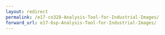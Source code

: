 ```yaml
---
layout: redirect
permalink: /e17-co328-Analysis-Tool-for-Industrial-Images/
forward_url: e17-6sp-Analysis-Tool-for-Industrial-Images/
---
```

